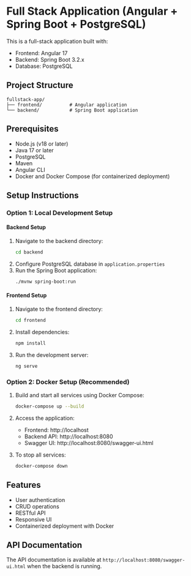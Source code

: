 # Full Stack Application (Angular + Spring Boot + PostgreSQL)

This is a full-stack application built with:
- Frontend: Angular 17
- Backend: Spring Boot 3.2.x
- Database: PostgreSQL

## Project Structure
```
fullstack-app/
├── frontend/          # Angular application
└── backend/           # Spring Boot application
```

## Prerequisites
- Node.js (v18 or later)
- Java 17 or later
- PostgreSQL
- Maven
- Angular CLI
- Docker and Docker Compose (for containerized deployment)

## Setup Instructions

### Option 1: Local Development Setup

#### Backend Setup
1. Navigate to the backend directory:
   ```bash
   cd backend
   ```
2. Configure PostgreSQL database in `application.properties`
3. Run the Spring Boot application:
   ```bash
   ./mvnw spring-boot:run
   ```

#### Frontend Setup
1. Navigate to the frontend directory:
   ```bash
   cd frontend
   ```
2. Install dependencies:
   ```bash
   npm install
   ```
3. Run the development server:
   ```bash
   ng serve
   ```

### Option 2: Docker Setup (Recommended)

1. Build and start all services using Docker Compose:
   ```bash
   docker-compose up --build
   ```

2. Access the application:
   - Frontend: http://localhost
   - Backend API: http://localhost:8080
   - Swagger UI: http://localhost:8080/swagger-ui.html

3. To stop all services:
   ```bash
   docker-compose down
   ```

## Features
- User authentication
- CRUD operations
- RESTful API
- Responsive UI
- Containerized deployment with Docker

## API Documentation
The API documentation is available at `http://localhost:8080/swagger-ui.html` when the backend is running. 